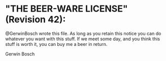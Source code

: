 # "THE BEER-WARE LICENSE" (Revision 42):
@GerwinBosch wrote this file.  As long as you retain this notice you
can do whatever you want with this stuff. If we meet some day, and you think
this stuff is worth it, you can buy me a beer in return.   

Gerwin Bosch
